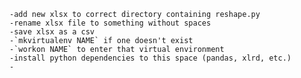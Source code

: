	-add new xlsx to correct directory containing reshape.py
	-rename xlsx file to something without spaces
	-save xlsx as a csv
	-`mkvirtualenv NAME` if one doesn't exist
	-`workon NAME` to enter that virtual environment
	-install python dependencies to this space (pandas, xlrd, etc.)
	-